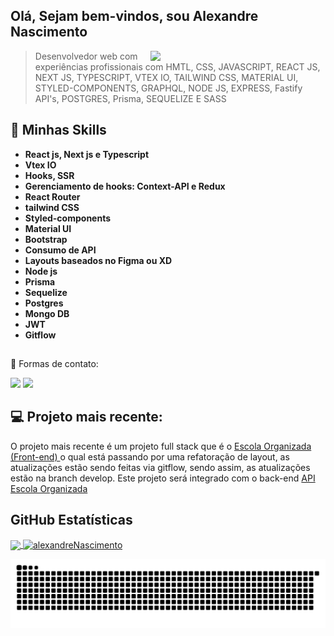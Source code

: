 ## Olá, Sejam bem-vindos, sou <strong>Alexandre Nascimento</strong>
<img align="right" width="280" src="https://i2.wp.com/allhtaccess.info/wp-content/uploads/2018/03/programming.gif?fit=1281%2C716&ssl=1" />

> Desenvolvedor web com experiências profissionais com HMTL, CSS, JAVASCRIPT, REACT JS, NEXT JS, TYPESCRIPT, VTEX IO, TAILWIND CSS, MATERIAL UI, STYLED-COMPONENTS, GRAPHQL, NODE JS, EXPRESS, Fastify
API's, POSTGRES, Prisma, SEQUELIZE E SASS


## 🚀 Minhas Skills
<ul>
 <li> <strong> React js, Next js e Typescript </strong></li>
 <li> <strong> Vtex IO </strong></li>
 <li> <strong> Hooks, SSR </strong> </li>
 <li> <strong> Gerenciamento de hooks: Context-API e Redux </strong></li>
 <li> <strong> React Router </strong> </li>
 <li> <strong> tailwind CSS </strong></li>
 <li> <strong> Styled-components </strong></li>
 <li> <strong> Material UI </strong></li>
 <li> <strong> Bootstrap </strong></li>
 <li> <strong> Consumo de API </strong></li>
 <li> <strong> Layouts baseados no Figma ou XD </strong></li>
 <li> <strong> Node js </strong></li>
 <li> <strong> Prisma </strong></li>
 <li> <strong> Sequelize </strong></li>
 <li> <strong> Postgres </strong></li>
 <li> <strong> Mongo DB </strong></li>
 <li> <strong> JWT </strong></li>
 <li> <strong> Gitflow </strong></li>
 </ul>
 

##

💬 Formas de contato: 
<div>
  <a href = "mailto:alexandre.devfront@hotmail.com"><img src="https://img.shields.io/badge/-Gmail-%23333?style=for-the-badge&logo=gmail&logoColor=white" target="_blank"></a>
   <a href="https://www.linkedin.com/in/alexandre-nascimento-66692920a/" target="_blank"><img src="https://img.shields.io/badge/-LinkedIn-%230077B5?style=for-the-badge&logo=linkedin&logoColor=white" target="_blank"></a> 
</div>


## 💻 Projeto mais recente:

O projeto mais recente é um projeto full stack que é o <a href="https://github.com/Alexandresfi/EscolaOrganizada"> Escola Organizada (Front-end) </a> o qual está passando por uma refatoração de layout, as atualizações estão sendo feitas via gitflow, sendo assim, as atualizações estão na branch develop. Este projeto será integrado com o back-end <a href="https://github.com/Alexandresfi/api-escola-organizada.git"> API Escola Organizada </a>

## **GitHub Estatísticas**
<div>
<a href="https://github.com/Alexandresfi">
  <img align="center" src="https://github-readme-stats.vercel.app/api/top-langs/?username=Alexandresfi&theme=dracula&hide_langs_below=1" />
</a>

<a href="https://github.com/Alexandresfi">
 <img align="center" src="https://github-readme-stats.vercel.app/api?username=Alexandresfi&show_icons=true&theme=dracula&line_height=27" alt=alexandreNascimento github stats"/>
</a>
</div>
 
<div> 

  ![Snake animation](https://github.com/Alexandresfi/Alexandresfi/blob/output/github-contribution-grid-snake.svg)
  
</div>


